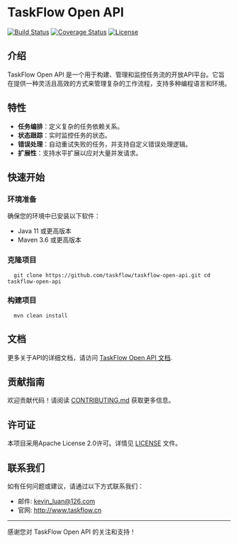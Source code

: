 # TaskFlow Open API

[![Build Status](https://travis-ci.org/taskflow/taskflow-open-api.svg?branch=master)](https://travis-ci.org/taskflow/taskflow-open-api)
[![Coverage Status](https://coveralls.io/repos/github/taskflow/taskflow-open-api/badge.svg?branch=master)](https://coveralls.io/github/taskflow/taskflow-open-api?branch=master)
[![License](https://img.shields.io/badge/License-Apache%202.0-blue.svg)](https://opensource.org/licenses/Apache-2.0)

## 介绍

TaskFlow Open API 是一个用于构建、管理和监控任务流的开放API平台。它旨在提供一种灵活且高效的方式来管理复杂的工作流程，支持多种编程语言和环境。

## 特性

- **任务编排**：定义复杂的任务依赖关系。
- **状态跟踪**：实时监控任务的状态。
- **错误处理**：自动重试失败的任务，并支持自定义错误处理逻辑。
- **扩展性**：支持水平扩展以应对大量并发请求。

## 快速开始

### 环境准备

确保您的环境中已安装以下软件：
- Java 11 或更高版本
- Maven 3.6 或更高版本

### 克隆项目
```shell
  git clone https://github.com/taskflow/taskflow-open-api.git cd taskflow-open-api
```
### 构建项目
```shell
  mvn clean install
``` 


## 文档

更多关于API的详细文档，请访问 [TaskFlow Open API 文档](http://www.taskflow.cn/).

## 贡献指南

欢迎贡献代码！请阅读 [CONTRIBUTING.md](CONTRIBUTING.md) 获取更多信息。

## 许可证

本项目采用Apache License 2.0许可。详情见 [LICENSE](LICENSE) 文件。

## 联系我们

如有任何问题或建议，请通过以下方式联系我们：
- 邮件: kevin_luan@126.com
- 官网: http://www.taskflow.cn

---

感谢您对 TaskFlow Open API 的关注和支持！
    